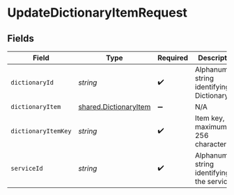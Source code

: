 # UpdateDictionaryItemRequest


## Fields

| Field                                                          | Type                                                           | Required                                                       | Description                                                    | Example                                                        |
| -------------------------------------------------------------- | -------------------------------------------------------------- | -------------------------------------------------------------- | -------------------------------------------------------------- | -------------------------------------------------------------- |
| `dictionaryId`                                                 | *string*                                                       | :heavy_check_mark:                                             | Alphanumeric string identifying a Dictionary.                  | 3vjTN8v1O7nOAY7aNDGOL                                          |
| `dictionaryItem`                                               | [shared.DictionaryItem](../../models/shared/dictionaryitem.md) | :heavy_minus_sign:                                             | N/A                                                            |                                                                |
| `dictionaryItemKey`                                            | *string*                                                       | :heavy_check_mark:                                             | Item key, maximum 256 characters.                              | test-key                                                       |
| `serviceId`                                                    | *string*                                                       | :heavy_check_mark:                                             | Alphanumeric string identifying the service.                   | SU1Z0isxPaozGVKXdv0eY                                          |